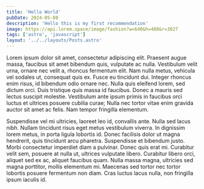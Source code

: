 ```yaml
---
title: 'Hello World'
pubDate: 2024-05-08
description: 'Hello this is my first recommendation'
image: https://api.lorem.space/image/fashion?w=640&h=480&r=3027
tags: ['astro', 'javascript']
layout: '../../layouts/Posts.astro'
---
```


Lorem ipsum dolor sit amet, consectetur adipiscing elit. Praesent augue massa, faucibus sit amet bibendum quis, vulputate ac nulla. Vestibulum velit urna, ornare nec velit a, rhoncus fermentum elit. Nam nulla metus, vehicula vel sodales ut, consequat quis ex. Fusce eu tincidunt dui. Integer rhoncus enim risus, id bibendum odio ornare nec. Nulla quis eleifend lorem, sed dictum orci. Duis tristique quis massa id faucibus. Donec a mauris sed lectus suscipit molestie. Vestibulum ante ipsum primis in faucibus orci luctus et ultrices posuere cubilia curae; Nulla nec tortor vitae enim gravida auctor sit amet ac felis. Nam tempor fringilla elementum.

Suspendisse vel mi ultricies, laoreet leo id, convallis ante. Nulla sed lacus nibh. Nullam tincidunt risus eget metus vestibulum viverra. In dignissim lorem metus, in porta ligula lobortis id. Donec facilisis dolor ut magna hendrerit, quis tincidunt arcu pharetra. Suspendisse et bibendum justo. Morbi consectetur imperdiet diam a pulvinar. Donec quis erat mi. Curabitur velit sem, posuere at nulla ut, ultrices vulputate libero. Curabitur libero orci, aliquet sed ex ac, aliquet faucibus quam. Nulla massa magna, ultricies sed magna porttitor, mollis elementum mi. Maecenas sed tortor nec tortor lobortis posuere fermentum non diam. Cras luctus lacus nulla, non fringilla ipsum iaculis id.
